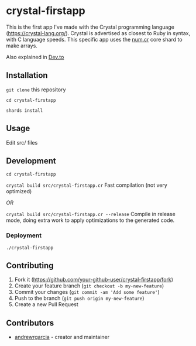 # crystal-firstapp

This is the first app I've made with the Crystal programming language (<https://crystal-lang.org/>). Crystal is advertised as closest to Ruby in syntax, with C language speeds.
This specific app uses the [num.cr](https://crystal-data.github.io/num.cr/) core shard to make arrays. 

Also explained in [Dev.to](https://dev.to/andrewrgarcia/a-very-simple-tutorial-of-the-crystal-programming-language-22ma)

## Installation

`git clone` this repository

`cd crystal-firstapp`

`shards install` 

## Usage

Edit src/ files

## Development

`cd crystal-firstapp`

`crystal build src/crystal-firstapp.cr` Fast compilation (not very optimized)

*OR*

`crystal build src/crystal-firstapp.cr --release`   Compile in release mode, doing extra work to apply optimizations to the generated code.

### Deployment

`./crystal-firstapp`

## Contributing

1. Fork it (<https://github.com/your-github-user/crystal-firstapp/fork>)
2. Create your feature branch (`git checkout -b my-new-feature`)
3. Commit your changes (`git commit -am 'Add some feature'`)
4. Push to the branch (`git push origin my-new-feature`)
5. Create a new Pull Request

## Contributors

- [andrewrgarcia](https://github.com/andrewrgarcia) - creator and maintainer
